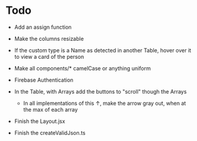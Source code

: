 # Todo

- Add an assign function
- Make the columns resizable

- If the custom type is a Name as detected in another Table, hover over it to view a card of the person


- Make all components/* camelCase or anything uniform



- Firebase Authentication

- In the Table, with Arrays add the buttons to "scroll" though the Arrays
    - In all implementations of this ↑, make the arrow gray out, when at the max of each array


- Finish the Layout.jsx
- Finish the createValidJson.ts